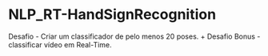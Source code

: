 # NLP_RT-HandSignRecognition
Desafio - Criar um classificador de pelo menos 20 poses. + Desafio Bonus - classificar vídeo em Real-Time.
